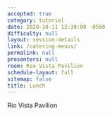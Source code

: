 ```yaml
---
accepted: true
category: tutorial
date: 2020-10-11 12:30:00 -0500
difficulty: null
layout: session-details
link: /catering-menus/
permalink: null
presenters: null
room: Rio Vista Pavilion
schedule-layout: full
sitemap: false
title: Lunch
---
```


Rio Vista Pavilion